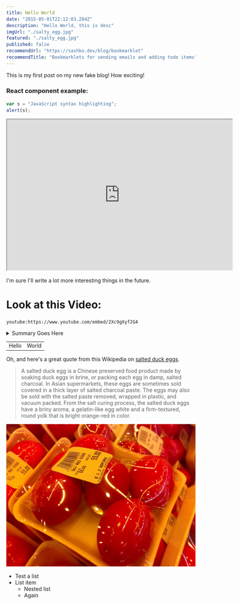 ```yaml
---
title: Hello World
date: "2015-05-01T22:12:03.284Z"
description: "Hello World, this is desc"
imgUrl: "./salty_egg.jpg"
featured: "./salty_egg.jpg"
published: false
recommendUrl: "https://sashko.dev/blog/bookmarklet"
recommendTitle: "Bookmarklets for sending emails and adding todo items"
---
```


This is my first post on my new fake blog! How exciting!

### React component example:

```javascript
var s = "JavaScript syntax highlighting";
alert(s);
```

<iframe src="https://www.example.com/" width="600" height="400"></iframe>

I'm sure I'll write a lot more interesting things in the future.

# Look at this Video:

`youtube:https://www.youtube.com/embed/2Xc9gXyf2G4`

<details>
  <summary>Summary Goes Here</summary>
  ...this is hidden, collapsable content...
</details>

<table>
  <tr><td>Hello</td><td>World</td></tr>
</table>

Oh, and here's a great quote from this Wikipedia on
[salted duck eggs](https://en.wikipedia.org/wiki/Salted_duck_egg).

> A salted duck egg is a Chinese preserved food product made by soaking duck
> eggs in brine, or packing each egg in damp, salted charcoal. In Asian
> supermarkets, these eggs are sometimes sold covered in a thick layer of salted
> charcoal paste. The eggs may also be sold with the salted paste removed,
> wrapped in plastic, and vacuum packed. From the salt curing process, the
> salted duck eggs have a briny aroma, a gelatin-like egg white and a
> firm-textured, round yolk that is bright orange-red in color.

![Chinese Salty Egg](./salty_egg.jpg)

- Test a list
- List item
  - Nested list
  - Again
